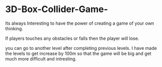 # 3D-Box-Collider-Game-

Its always Interesting to have the power of creating a game of your own thinking.

If players touches any obstacles or falls then the player will lose.

you can go to another level after completing previous levels. I have made the levels to get increase by 100m so that the game will be big and get much more difficult and intresting. 
